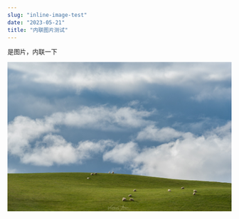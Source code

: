 ```yaml
---
slug: "inline-image-test"
date: "2023-05-21"
title: "内联图片测试"
---
```


是图片，内联一下
<!-- end -->

![](./image.jpg)

